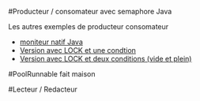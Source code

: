 #Producteur / consomateur avec semaphore Java

Les autres exemples de producteur consomateur

* [moniteur natif Java](https://github.com/ljug/java-tutorials/tree/master/ACCOV/cubyHole)
* [Version avec LOCK et une condtion](https://github.com/ljug/java-tutorials/tree/master/ACCOV/SynchroAvancee/ProdConsParLock)
* [Version avec LOCK et deux conditions (vide et plein)](https://github.com/ljug/java-tutorials/tree/master/ACCOV/SynchroAvancee/04.1_ProdConsParLock)

#PoolRunnable fait maison

#Lecteur / Redacteur

